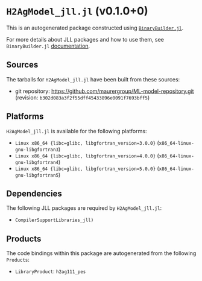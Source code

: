# `H2AgModel_jll.jl` (v0.1.0+0)

This is an autogenerated package constructed using [`BinaryBuilder.jl`](https://github.com/JuliaPackaging/BinaryBuilder.jl).

For more details about JLL packages and how to use them, see `BinaryBuilder.jl` [documentation](https://juliapackaging.github.io/BinaryBuilder.jl/dev/jll/).

## Sources

The tarballs for `H2AgModel_jll.jl` have been built from these sources:

* git repository: https://github.com/maurergroup/ML-model-repository.git (revision: `b302d083a3f2f55dff45433896e0091f7693bff5`)

## Platforms

`H2AgModel_jll.jl` is available for the following platforms:

* `Linux x86_64 {libc=glibc, libgfortran_version=3.0.0}` (`x86_64-linux-gnu-libgfortran3`)
* `Linux x86_64 {libc=glibc, libgfortran_version=4.0.0}` (`x86_64-linux-gnu-libgfortran4`)
* `Linux x86_64 {libc=glibc, libgfortran_version=5.0.0}` (`x86_64-linux-gnu-libgfortran5`)

## Dependencies

The following JLL packages are required by `H2AgModel_jll.jl`:

* `CompilerSupportLibraries_jll)`

## Products

The code bindings within this package are autogenerated from the following `Products`:

* `LibraryProduct`: `h2ag111_pes`

